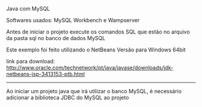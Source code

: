 Java com MySQL

Softwares usados: MySQL Workbench e Wampserver

Antes de iniciar o projeto execute os comandos SQL que estão
no arquivo da pasta sql no banco de dados MySQL

Este exemplo foi feito utilizando o NetBeans Versão para Windows 64bit

link para download:
http://www.oracle.com/technetwork/pt/java/javase/downloads/jdk-netbeans-jsp-3413153-ptb.html

*********************************************************************************************

Ao iniciar um projeto java que irá utilizar o banco MySQL,
é necessário adicionar a biblioteca JDBC do MySQL ao projeto
